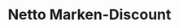 ---
title: "Netto Marken-Discount"
url: /bremerhaven/netto-marken-discount-twischlehe/
shop: Supermarkt
---